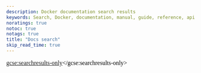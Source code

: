 ```yaml
---
description: Docker documentation search results
keywords: Search, Docker, documentation, manual, guide, reference, api
noratings: true
notoc: true
notags: true
title: "Docs search"
skip_read_time: true
---
```


<style type='text/css'>
#my-cse1 { all: initial !important; all: default !important; }
#my-cse1 table, #my-cse1 table tr, #my-cse1 table tr th, #my-cse1 table tr td, .gs-bidi-start-align { border: 0 !important; padding: 0 !important; line-height: initial !important; margin: 0 !important; }
.gs-snippet { margin-top: 0 !important; margin-bottom: 0 !important; padding: 0 !important; color: #999}
.gs-webResult .gs-result .gs-no-results-result { padding: 10px !important; }
.gs-per-result-labels { display: none !important; }
.gsc-url-top, .gsc-thumbnail-inside, .gs-spelling { padding: 0 !important; }
.gcsc-branding { padding-right: 0 !important; }
.gsc-tabHeader.gsc-tabhActive, .gsc-tabsArea { border-color: #CCC !important; }
.gcs-input, #gsc-i-id1 { padding: 5px 5px 5px 5px !important; }
#gscb_a, .gscb_a { padding: 3px 0 0 0 !important;}
.gsc-control-cse, .gsc-control-cse-en { padding: 0 !important; }
.gsc-result-info { padding-bottom: 0 !important; }
.gsc-adBlock { display: none; }
</style>

<div id="my-cse1">
<script>
  (function() {
    const cx = '5c899ab4e0b6a396b';
    let gcse = document.createElement('script');
    gcse.type = 'text/javascript';
    gcse.async = true;
    gcse.src = 'https://cse.google.com/cse.js?cx=' + cx;
    let s = document.getElementsByTagName('script')[0];
    s.parentNode.insertBefore(gcse, s);
  })();
</script>

<gcse:searchresults-only></gcse:searchresults-only>
</div>

<script defer>
  (function() {
    let query = new URLSearchParams(window.location.search);
    if (query.has("q")) {
      let h = document.querySelector("h1");
      if (h) {
         h.textContent += " results for: " + query.get("q");
      }
      let s = document.querySelector("#st-search-input");
      if (s && s instanceof HTMLInputElement) {
        s.value = query.get("q");
      }
    }
  })();
</script>
